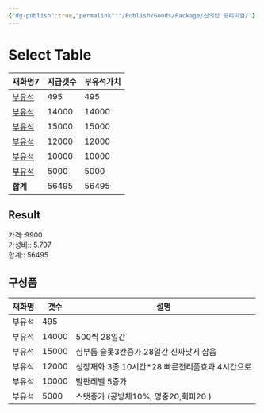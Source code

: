 ```yaml
---
{"dg-publish":true,"permalink":"/Publish/Goods/Package/신의탑 프리미엄/"}
---
```



# Select Table
<div><table class="dataview table-view-table"><thead class="table-view-thead"><tr class="table-view-tr-header"><th class="table-view-th"><span>재화명</span><span class="dataview small-text">7</span></th><th class="table-view-th"><span>지급갯수</span></th><th class="table-view-th"><span>부유석가치</span></th></tr></thead><tbody class="table-view-tbody"><tr><td><span><a data-tooltip-position="top" aria-label="Publish/Goods/Currencies/부유석.md" data-href="Publish/Goods/Currencies/부유석.md" href="Publish/Goods/Currencies/부유석.md" class="internal-link" target="_blank" rel="noopener">부유석</a></span></td><td>495</td><td>495</td></tr><tr><td><span><a data-tooltip-position="top" aria-label="Publish/Goods/Currencies/부유석.md" data-href="Publish/Goods/Currencies/부유석.md" href="Publish/Goods/Currencies/부유석.md" class="internal-link" target="_blank" rel="noopener">부유석</a></span></td><td>14000</td><td>14000</td></tr><tr><td><span><a data-tooltip-position="top" aria-label="Publish/Goods/Currencies/부유석.md" data-href="Publish/Goods/Currencies/부유석.md" href="Publish/Goods/Currencies/부유석.md" class="internal-link" target="_blank" rel="noopener">부유석</a></span></td><td>15000</td><td>15000</td></tr><tr><td><span><a data-tooltip-position="top" aria-label="Publish/Goods/Currencies/부유석.md" data-href="Publish/Goods/Currencies/부유석.md" href="Publish/Goods/Currencies/부유석.md" class="internal-link" target="_blank" rel="noopener">부유석</a></span></td><td>12000</td><td>12000</td></tr><tr><td><span><a data-tooltip-position="top" aria-label="Publish/Goods/Currencies/부유석.md" data-href="Publish/Goods/Currencies/부유석.md" href="Publish/Goods/Currencies/부유석.md" class="internal-link" target="_blank" rel="noopener">부유석</a></span></td><td>10000</td><td>10000</td></tr><tr><td><span><a data-tooltip-position="top" aria-label="Publish/Goods/Currencies/부유석.md" data-href="Publish/Goods/Currencies/부유석.md" href="Publish/Goods/Currencies/부유석.md" class="internal-link" target="_blank" rel="noopener">부유석</a></span></td><td>5000</td><td>5000</td></tr><tr><td><span><strong>합계</strong></span></td><td>56495</td><td>56495</td></tr></tbody></table></div><p><span><h2 data-heading="Result" dir="auto">Result</h2></span></p><span><span>가격::9900 <br></span></span><span><span>가성비:: 5.707 <br></span></span><span><span>합계:: 56495</span></span>

## 구성품
| **재화명** | **갯수** | **설명**                            |
| ------- | ------ | ----------------------------- |
| 부유석     | 495    |                               |
| 부유석     | 14000  | 500씩 28일간                     |
| 부유석     | 15000  | 심부름 슬롯3칸증가 28일간 진짜낮게 잡음       |
| 부유석     | 12000  | 성장재화 3종 10시간*28 빠른전리품효과 4시간으로 |
| 부유석     | 10000  | 발판레벨 5증가                      |
| 부유석     | 5000   | 스탯증가 (공방체10%, 명중20,회피20 )     |


